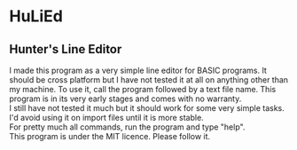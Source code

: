 # HuLiEd
## Hunter's Line Editor
I made this program as a very simple line editor for BASIC programs. It should be cross platform but I have not tested it at all on anything other than my machine.
To use it, call the program followed by a text file name. This program is in its very early stages and comes with no warranty.
<br/>
I still have not tested it much but it should work for some very simple tasks. I'd avoid using it on import files until it is more stable.
<br/>
For pretty much all commands, run the program and type "help".
<br/>
This program is under the MIT licence. Please follow it.
